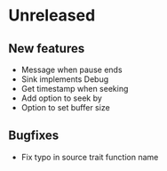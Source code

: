 # Unreleased

## New features
- Message when pause ends
- Sink implements Debug
- Get timestamp when seeking
- Add option to seek by
- Option to set buffer size

## Bugfixes
- Fix typo in source trait function name
